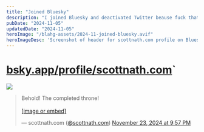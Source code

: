 ```yaml
---
title: "Joined Bluesky"
description: "I joined Bluesky and deactivated Twitter beause fuck that"
pubDate: "2024-11-05"
updatedDate: "2024-11-05"
heroImage: "/blahg-assets/2024-11-joined-bluesky.avif"
heroImageDesc: 'Screenshot of header for scottnath.com profile on Bluesky'
---
```


# [bsky.app/profile/scottnath.com](https://bsky.app/profile/scottnath.com)`

<img src="/blahg-assets/2024-11-ronnath-bluesky.avif" />
<blockquote class="bluesky-embed" data-bluesky-uri="at://did:plc:2rnr75zuhlsjetaaktzxvuw5/app.bsky.feed.post/3lbnz5z6kok2h" data-bluesky-cid="bafyreiepxrw6immultpcwotd4kfy3nu3civv5ddtpgh7oqlhvrk56tqzoq"><p lang="en">Behold! The completed throne!<br><br><a href="https://bsky.app/profile/did:plc:2rnr75zuhlsjetaaktzxvuw5/post/3lbnz5z6kok2h?ref_src=embed">[image or embed]</a></p>&mdash; scottnath.com (<a href="https://bsky.app/profile/did:plc:2rnr75zuhlsjetaaktzxvuw5?ref_src=embed">@scottnath.com</a>) <a href="https://bsky.app/profile/did:plc:2rnr75zuhlsjetaaktzxvuw5/post/3lbnz5z6kok2h?ref_src=embed">November 23, 2024 at 9:57 PM</a></blockquote><script async src="https://embed.bsky.app/static/embed.js" charset="utf-8"></script>